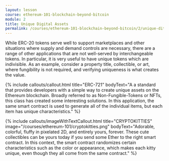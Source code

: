 ```yaml
---
layout: lesson
course: ethereum-101-blockchain-beyond-bitcoin
module: 2
title: Unique Digital Assets
permalink: /courses/ethereum-101-blockchain-beyond-bitcoin/2/unique-ditial-assets/
---
```

<span class="openingParagraph">
While ERC-20 tokens serve well to support marketplaces and other situations where supply and demand controls are necessary, there are a range of other applications that are not well-served by interchangeable tokens. In particular, it is very useful to have unique tokens which are indivisible. As an example, consider a property title, collectible, or art, where fungibility is not required, and verifying uniqueness is what creates the value.</span>

{% include callouts/callout.html
   title="ERC-721"
	bodyText="A a standard that provides developers with a simple way to create unique assets on the Ethereum blockchain. Broadly referred to as Non-Fungible-Tokens or NFTs, this class has created some interesting solutions. In this application, the same smart contract is used to generate all of the individual items, but each item has unique characteristics."
%}

{% include callouts/imageWithTextCallout.html 
    title="CRYPTOKITTIES"
    image="/courses/ethereum-101/cryptokitties.png"
    bodyText="Adorable, colorful, fluffy in pixelated 2D, and entirely yours, forever. These cute collectibles can be yours today if you send some Ether to the right smart contract. In this context, the smart contract randomizes certain characteristics such as the color or appearance, which makes each kitty unique, even though they all come from the same contract."
%}
